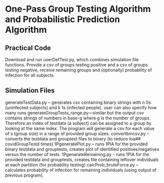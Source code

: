 # One-Pass Group Testing Algorithm and Probabilistic Prediction Algorithm
## Practical Code
Download and run userDefTest.py, which combines simulation file functions. Provide a csv of groups testing positive and a csv of groups testing negative, receive remaining groups and (optionally) probability of infection for all subjects. 

## Simulation Files
generateTestData.py – generates csv containing binary strings with n 0s (uninfected subjects) and k 1s (infected people). user can also specify how many runs
generateGroupTests_range.py—similar but the output csv contains strings of numbers in base-g where g is the number of groups. Therefore an index of testdata (a subject) can be assigned to a group by looking at the same index. The program will generate a csv for each value of s (group size) in a range of provided group sizes.
convertbincsv.py – converts the testdata and grouptest files to binary (to reduce loa## covidGroupTestd times)
1PgeneratePlot.py – runs 1PIA for the provided binary testdata and grouptests, creates plot of identified positives/negatives versus the number of tests.
1PgenerateRemaining.py - runs 1PIA for the provided testdata and grouptests, creates file containing leftover individuals at each partition (for probability testing)
calcProb_bruteForce.py – calculates probability of infection for remaining individuals (using output of previous program).
